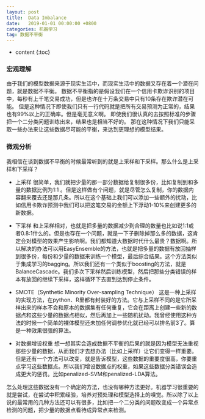 ```yaml
---
layout: post
title:  Data Imbalance
date:   2019-01-01 00:00:00 +0800
categories: 机器学习
tag: 数据不平衡
---
```


* content
{:toc}


### 宏观理解
由于我们的模型数据来源于现实生活中，而现实生活中的数据又存在着一个潜在问题，就是数据不平衡。
数据不平衡指的是假设我们在一个信用卡欺诈识别的项目中，每秒有上千笔交易成功，但是也许在十万条交易中只有10条存在欺诈潜在可能。
但是这种情况下即使我们只有一行代码就是把所有交易预测为正常的，结果也有99%以上的正确率。但是毫无意义啊。
即使我们很认真的去按照标准的步骤把一个二分类问题训练出来，结果也是相当不好的。
那在这种情况下我们只能采取一些办法来让这些数据尽可能的平衡，来达到更理想的模型结果。

### 微观分析
我相信在谈到数据不平衡的时候最常听到的就是上采样和下采样。那么什么是上采样和下采样？

- 上采样
很简单，我们就把少量的那一部分数据给复制很多份，比如复制到和多量的数据比例为1:1 。但是这样做有个问题，就是尽管怎么复制，你的数据内容翻来覆去还是那几条。所以在这个基础上我们可以添加一些额外的扰动，比如信用卡欺诈预测中我们可以把这笔交易的金额上下浮动1-10%来创建更多的新数据。

- 下采样
和上采样相对，也就是把多量的数据减少到合理的数量也比如说1:1或者0.8:1什么的。但是也存在一个问题，就是一下子删除掉那么多的数据，这肯定会对模型的效果产生影响啊。我们都知道大数据时代什么最贵？数据啊。所以解决的办法可以用EasyEnsemble的方法，也就是把多量的数据有放回抽样到很多份，每份和少量的数据来训练一个模型，最后综合结果。这个方法类似于集成学习的bagging。所以我们还有一个类似于boosting的方法，就是BalanceCascade。我们多次下采样然后训练模型，然后把那些分类错误的样本有放回的继续下采样，这样循环下去直到达到停止条件。

- SMOTE（Synthetic Minority Over-sampling Technique）
这是一种上采样的实现方法，在python、R里都有封装好的方法。它与上采样不同的是它所采样出来的样本不会和原本的数据集有任何重复，它会在距离上创建一些新的数据点和这些少量的数据点相似，然后再加上一些随机扰动。我曾经使用这种方法的时候一个简单的裸体模型还未加任何调参优化就已经可以排名前3了。算是一种效果很强的算法。

- 对数据增设权重
想一想其实会造成数据不平衡的后果的就是因为模型无法重视那些少量的数据，从而我们才去想办法（比如上采样）让它们变得一样重要。但是还有一个方法可以改变，就是告诉模型，这些数据的重要度很高，你要重点学习这些数据点。所以我们增设数据点的权重，如果这些数据分类错误会造成更大的惩罚。比如penalized-SVM和penalized-LDA算法。

怎么处理这些数据没有一个确定的方法，也没有哪种方法更好。机器学习很重要的就是尝试，在尝试中积累经验，培养对预处理和模型选择上的嗅觉。所以除了以上说的最常用的几种方法还可以有很多，比如把一个二分类的问题改变成一个异常点检测的问题，把少量的数据点看待成异常点来检测。
